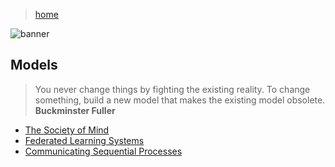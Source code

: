 > [home](../)

![banner](/computing/photos/banner.png)

## Models

> You never change things by fighting the existing reality.  To change something, build a new model that makes the existing model obsolete.  
> **Buckminster Fuller**

* [The Society of Mind](society)
* [Federated Learning Systems](fedeated)
* [Communicating Sequential Processes](csp)
